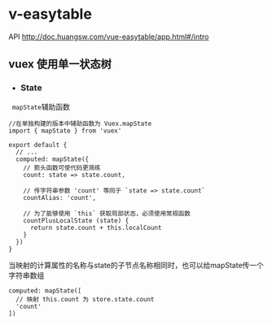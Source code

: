 # v-easytable


API   http://doc.huangsw.com/vue-easytable/app.html#/intro

## vuex  使用单一状态树
* ### State
` mapState`辅助函数
```
//在单独构建的版本中辅助函数为 Vuex.mapState
import { mapState } from 'vuex'

export default {
  // ...
  computed: mapState({
    // 箭头函数可使代码更简练
    count: state => state.count,

    // 传字符串参数 'count' 等同于 `state => state.count`
    countAlias: 'count',

    // 为了能够使用 `this` 获取局部状态，必须使用常规函数
    countPlusLocalState (state) {
      return state.count + this.localCount
    }
  })
}
```
当映射的计算属性的名称与state的子节点名称相同时，也可以给mapState传一个字符串数组

```
computed: mapState([
  // 映射 this.count 为 store.state.count
  'count'
])
```


